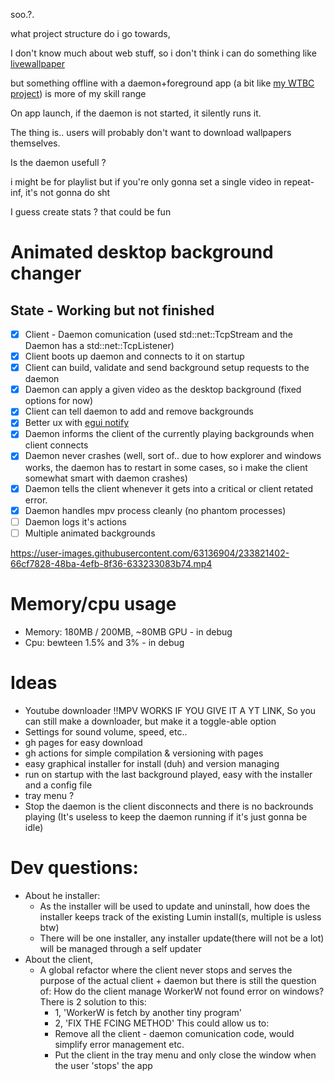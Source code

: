 soo.?.

what project structure do i go towards,

I don't know much about web stuff, so i don't think i can do something like [livewallpaper](https://github.com/DaZiYuan/livewallpaper/)

but something offline with a daemon+foreground app (a bit like [my WTBC project](https://github.com/Bowarc/WTBC/)) is more of my skill range

On app launch, if the daemon is not started, it silently runs it.

The thing is.. users will probably don't want to download wallpapers themselves.


Is the daemon usefull ?

i might be for playlist but if you're only gonna set a single video in repeat-inf, it's not gonna do sht

I guess create stats ? that could be fun

# Animated desktop background changer

## State - Working but not finished

- [x] Client - Daemon comunication (used std::net::TcpStream and the Daemon has a std::net::TcpListener)
- [x] Client boots up daemon and connects to it on startup
- [x] Client can build, validate and send background setup requests to the daemon
- [x] Daemon can apply a given video as the desktop background (fixed options for now)
- [x] Client can tell daemon to add and remove backgrounds
- [x] Better ux with [egui notify](https://github.com/ItsEthra/egui-notify)
- [x] Daemon informs the client of the currently playing backgrounds when client connects
- [x] Daemon never crashes (well, sort of.. due to how explorer and windows works, the daemon has to restart in some cases, so i make the client somewhat smart with daemon crashes) 
- [x] Daemon tells the client whenever it gets into a critical or client retated error.
- [x] Daemon handles mpv process cleanly (no phantom processes)
- [ ] Daemon logs it's actions
- [ ] Multiple animated backgrounds

https://user-images.githubusercontent.com/63136904/233821402-66cf7828-48ba-4efb-8f36-633233083b74.mp4


# Memory/cpu usage
- Memory: 180MB / 200MB, ~80MB GPU - in debug
- Cpu: bewteen 1.5% and 3%  - in debug


# Ideas
- Youtube downloader !!MPV WORKS IF YOU GIVE IT A YT LINK, So you can still make a downloader, but make it a
  toggle-able option
- Settings for sound volume, speed, etc..
- gh pages for easy download
- gh actions for simple compilation & versioning with pages
- easy graphical installer for install (duh) and version managing
- run on startup with the last background played, easy with the installer and a config file
- tray menu ?
- Stop the daemon is the client disconnects and there is no backrounds playing (It's useless to keep the daemon
  running if it's just gonna be idle)

# Dev questions: 
- About he installer: 
    - As the installer will be used to update and uninstall, how does the installer keeps track of the existing
      Lumin install(s, multiple is usless btw)
    - There will be one installer, any installer update(there will not be a lot) will be managed through a self 
      updater 
- About the client, 
    - A global refactor where the client never stops and serves the purpose of the actual client + daemon
      but there is still the question of: How do the client manage WorkerW not found error on windows?
        There is 2 solution to this: 
        - 1, 'WorkerW is fetch by another tiny program'
        - 2, 'FIX THE FCING METHOD'
      This could allow us to:
        - Remove all the client - daemon comunication code, would simplify error management etc.
        - Put the client in the tray menu and only close the window when the user 'stops' the app


